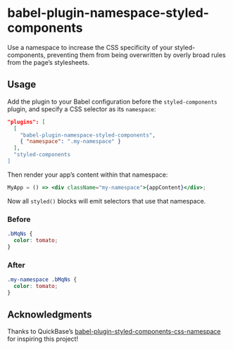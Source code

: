 # babel-plugin-namespace-styled-components

Use a namespace to increase the CSS specificity of your styled-components, preventing them from being overwritten by overly broad rules from the page’s stylesheets.

## Usage

Add the plugin to your Babel configuration before the `styled-components` plugin, and specify a CSS selector as its `namespace`:

```json
"plugins": [
  [
    "babel-plugin-namespace-styled-components",
    { "namespace": ".my-namespace" }
  ],
  "styled-components
]
```

Then render your app’s content within that namespace:

```jsx
MyApp = () => <div className="my-namespace">{appContent}</div>;
```

Now all `styled()` blocks will emit selectors that use that namespace.

### Before

```css
.bMqNs {
  color: tomato;
}
```

### After

```css
.my-namespace .bMqNs {
  color: tomato;
}
```

## Acknowledgments

Thanks to QuickBase’s [babel-plugin-styled-components-css-namespace](https://github.com/QuickBase/babel-plugin-styled-components-css-namespace/) for inspiring this project!
